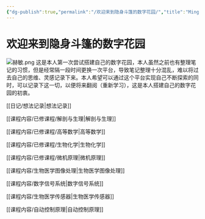 ```yaml
---
{"dg-publish":true,"permalink":"/欢迎来到隐身斗篷的数字花园/","title":"Ming's Digitalgarden","tags":["gardenEntry","gardenEntry"],"noteIcon":"","created":"2023-12-28T17:01:00.936+08:00","updated":"2024-01-08T00:08:41.809+08:00"}
---
```


# 欢迎来到隐身斗篷的数字花园

![赫敏.png](https://cdn.jsdelivr.net/gh/Magic-cloak/Ming_Image/赫敏.png)
这是本人第一次尝试搭建自己的数字花园，本人虽然之前也有整理笔记的习惯，但是经常隔一段时间更换一次平台，导致笔记整理十分混乱，难以将过去自己的思维、灵感记录下来。本人希望可以通过这个平台实现自己不断探索的同时，可以记录下这一切，以便将来翻阅（重新学习），这是本人搭建自己的数字花园的初衷。

[[日记/想法记录\|想法记录]]

[[课程内容/已修课程/解剖与生理\|解剖与生理]]

[[课程内容/已修课程/高等数学\|高等数学]]

[[课程内容/已修课程/生物化学\|生物化学]]

[[课程内容/已修课程/微机原理\|微机原理]]

[[课程内容/生物医学图像处理\|生物医学图像处理]]

[[课程内容/数字信号系统\|数字信号系统]]

[[课程内容/生物医学传感器\|生物医学传感器]]

[[课程内容/自动控制原理\|自动控制原理]]

<script src="https://giscus.app/client.js"
        data-repo="Magic-cloak/BlogDiscussions"
        data-repo-id="R_kgDOLBi70w"
        data-category="Announcements"
        data-category-id="DIC_kwDOLBi7084CcPZr"
        data-mapping="title"
        data-strict="0"
        data-reactions-enabled="1"
        data-emit-metadata="0"
        data-input-position="bottom"
        data-theme="preferred_color_scheme"
        data-lang="zh-CN"
        crossorigin="anonymous"
        async>
</script>
